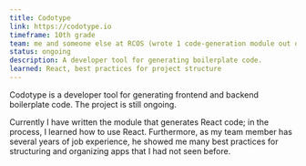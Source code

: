 ```yaml
---
title: Codotype
link: https://codotype.io
timeframe: 10th grade
team: me and someone else at RCOS (wrote 1 code-generation module out of about 3)
status: ongoing
description: A developer tool for generating boilerplate code.
learned: React, best practices for project structure
---
```

Codotype is a developer tool for generating frontend and backend boilerplate code. The project is still ongoing.

Currently I have written the module that generates React code; in the process, I learned how to use React. Furthermore, as my team member has several years of job experience, he showed me many best practices for structuring and organizing apps that I had not seen before.
